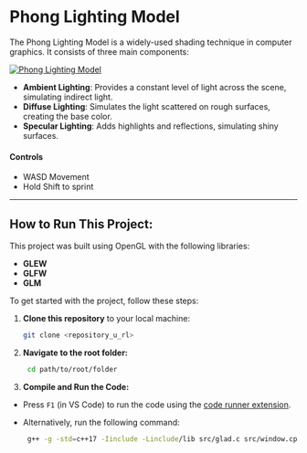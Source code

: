 
# Phong Lighting Model

The Phong Lighting Model is a widely-used shading technique in computer graphics. It consists of three main components:


[![Phong Lighting Model](https://img.youtube.com/vi/5p5zjIDg9Vw/maxresdefault.jpg)](https://youtu.be/5p5zjIDg9Vw)

- **Ambient Lighting**: Provides a constant level of light across the scene, simulating indirect light.
- **Diffuse Lighting**: Simulates the light scattered on rough surfaces, creating the base color.
- **Specular Lighting**: Adds highlights and reflections, simulating shiny surfaces.

#### Controls

- WASD Movement
- Hold Shift to sprint

---

## How to Run This Project:

This project was built using OpenGL with the following libraries:
- **GLEW**
- **GLFW**
- **GLM**

To get started with the project, follow these steps:

1. **Clone this repository** to your local machine:
   ```bash
   git clone <repository_u_rl>
   ```

2. **Navigate to the root folder:**
   ```bash
    cd path/to/root/folder
   ```
3. **Compile and Run the Code:**
- Press `F1` (in VS Code) to run the code using the [code runner extension](https://marketplace.visualstudio.com/items?itemName=formulahendry.code-runner).
- Alternatively, run the following command:

   ```bash
    g++ -g -std=c++17 -Iinclude -Linclude/lib src/glad.c src/window.cpp src/main.cpp -lglfw3dll -lopengl32 -o build/run.exe && build/run.exe
   ```
   